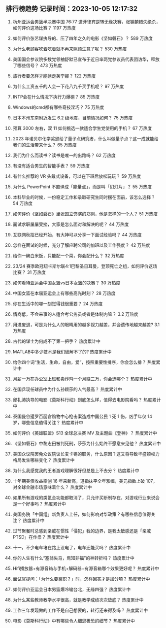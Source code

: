 
## 排行榜趋势 记录时间：2023-10-05 12:17:32
  
  1. 杭州亚运会男篮半决赛中国 76:77 遭菲律宾逆转无缘决赛，张镇麟错失绝杀，如何评价这场比赛？ 1197 万热度
    
  2. 如何评价张艺谋执导的、压了四年之久的电影《坚如磐石》？ 589 万热度
    
  3. 为什么老顾客吃着吃着就不再来照顾生意了呢？ 530 万热度
    
  4. 美国国会参议院多数党领袖舒默已宣布于近日率两党参议员代表团访华，释放了哪些信号？ 473 万热度
    
  5. 旅行者要怎样才能掳走芙宁娜？ 122 万热度
    
  6. 为什么工资五千的人会一下花八九千买手机呢？ 97 万热度
    
  7. INTP会在什么情况下执行力爆棚？ 85 万热度
    
  8. Windows的cmd都有哪些奇技淫巧？ 75 万热度
    
  9. 日本本州东南附近发生 6.2 级地震，目前情况如何？ 75 万热度
    
  10. 预算 3000 左右，双 11 如何挑选一款适合学生党使用的手机？ 67 万热度
    
  11. 2023 年诺贝尔化学奖颁给了量子点研究者，什么叫做量子点？这一成就能给我们的生活带来什么？ 65 万热度
    
  12. 我们为什么而读书？读书是唯一的出路吗？ 62 万热度
    
  13. 有没有适合男生的智能手表？ 59 万热度
    
  14. 有什么推荐的 VR 头戴式设备，可以在下班后放松玩玩？ 59 万热度
    
  15. 为什么 PowerPoint 不直译成「能量点」，而是叫「幻灯片」？ 55 万热度
    
  16. 本科毕业的时候，一份稳定工作和录取研究生同时摆在面前，该怎么选择？ 54 万热度
    
  17. 如何评价《坚如磐石》里张国立饰演的郑刚，他是怎样的一个人？ 51 万热度
    
  18. 面试求职屡屡受挫，大家是怎么面对和解决的呢？ 44 万热度
    
  19. 互联网秋招已经开始，有大神可以分享一下面试经验吗？ 44 万热度
    
  20. 怎样在面试的时候，充分了解应聘公司的加班以及工作强度？ 42 万热度
    
  21. 给你一碗白米饭，只能配一个菜，你会配什么？ 32 万热度
    
  22. 23/24 赛季欧冠纽卡斯尔联4:1巴黎圣日耳曼，登顶死亡之组，如何评价这场比赛？ 31 万热度
    
  23. 如何看待亚运会中国女篮vs日本女篮的决赛？ 30 万热度
    
  24. 中国女篮在本届亚运会上有哪些高光时刻？ 28 万热度
    
  25. 你在生活中的哪一刻觉得钱很重要？ 24 万热度
    
  26. 情商低，不会来事的人适合考公务员或者是体制内嘛？ 3.2 万热度
    
  27. 用进废退，可是为什么人的眼睛用的越多视力越差，并会遗传地越来越差? 3.1 万热度
    
  28. 古代的谋士为何成不了第一把手？ 热度累计中
    
  29. MATLAB中多少技术是我们破解不了的? 热度累计中
    
  30. 给你四个词“生活，生命，自由，爱”，按照重要性排序，你会怎么排？ 热度累计中
    
  31. 月薪一万在办公室上班和卖炸鸡一个月赚三万，你会选哪个？ 热度累计中
    
  32. 在国乒现任球员中为什么孙颖莎的人气最高？ 热度累计中
    
  33. 邱礼涛执导的电影《莫斯科行动》到底怎么样，值得去电影院看吗？ 热度累计中
    
  34. 泰国曼谷暹罗百丽宫购物中心枪击案造成中国公民 1 死 1 伤，凶手年仅 14 岁，哪些信息值得关注？ 热度累计中
    
  35. 如何评价《英雄联盟》S13 全球总决赛 MV 及主题曲《登神》？ 热度累计中
    
  36. 《坚如磐石》中黎志田被判死刑，莎莎为什么始终不愿意来见他？ 热度累计中
    
  37. 美国众议院罢免众议院议长麦卡锡的职务，什么原因？这又将导致华盛顿权力格局发生哪些变化？ 热度累计中
    
  38. 为什么我感觉我的王者游戏理解很好但总是上不去分？ 热度累计中
    
  39. 十年期美债收益率创 16 年来新高，道指抹平全年涨幅，美元指数上破 107，对全球金融市场意味着什么？ 热度累计中
    
  40. 如果所有游戏的类氪金功能都取消了，只允许买断制存在，对游戏行业来说会是一个好事吗？ 热度累计中
    
  41. 美国务院「中国组」新负责人上任，如何影响对华政策？有哪些信息值得关注？ 热度累计中
    
  42. 过节聚餐时总感到亲戚在惯性「侵犯」我的边界，是我太敏感还是「亲戚PTSD」在作祟？ 热度累计中
    
  43. 十一，不少电车堵在路上没电了，电车还能买吗？ 热度累计中
    
  44. 你的人生有什么“塞翁失马，焉知非福”的神转折吗？ 热度累计中
    
  45. Hifi播放器+有源音箱与手机+解码器+有源音箱哪个效果更好呢？ 热度累计中
    
  46. 面试官提问：「为什么要离职？」时，怎样回答才是加分项？ 热度累计中
    
  47. 如何评价亚运会日本男篮爆冷输台北，无缘四强？ 热度累计中
    
  48. 为什么某些教师教学水平很高，就是教学成绩次次垫底？ 热度累计中
    
  49. 工作三年发现做的工作不是自己想要的，转行还来得及吗？ 热度累计中
    
  50. 电影《莫斯科行动》中有哪些令人细思极恐的细节？ 热度累计中
    